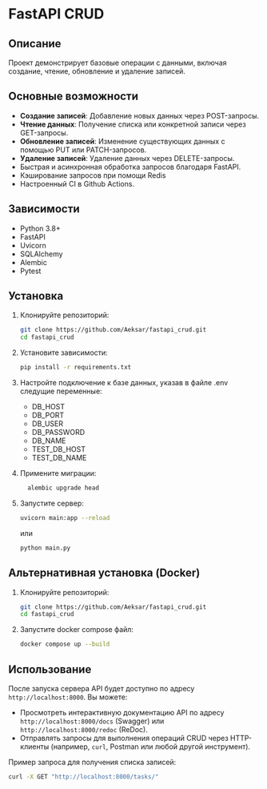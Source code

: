 # FastAPI CRUD

## Описание

Проект демонстрирует базовые операции с данными, включая создание, чтение, обновление и удаление записей.

## Основные возможности

- **Создание записей**: Добавление новых данных через POST-запросы.
- **Чтение данных**: Получение списка или конкретной записи через GET-запросы.
- **Обновление записей**: Изменение существующих данных с помощью PUT или PATCH-запросов.
- **Удаление записей**: Удаление данных через DELETE-запросы.
- Быстрая и асинхронная обработка запросов благодаря FastAPI.
- Кэширование запросов при помощи Redis
- Настроенный CI в Github Actions.

## Зависимости

- Python 3.8+
- FastAPI
- Uvicorn
- SQLAlchemy
- Alembic
- Pytest

## Установка

1. Клонируйте репозиторий:
   ```bash
   git clone https://github.com/Aeksar/fastapi_crud.git
   cd fastapi_crud
   ```

2. Установите зависимости:
   ```bash
   pip install -r requirements.txt
   ```

3. Настройте подключение к базе данных, указав в файле .env следущие переменные:
   - DB_HOST
   - DB_PORT
   - DB_USER
   - DB_PASSWORD
   - DB_NAME
   - TEST_DB_HOST
   - TEST_DB_NAME

4. Примените миграции:
   ```bash
     alembic upgrade head
   ```

5. Запустите сервер:
   ```bash
   uvicorn main:app --reload
   ```
   или
   ```bash
   python main.py
   ```

## Альтернативная установка (Docker)

1. Клонируйте репозиторий:
   ```bash
   git clone https://github.com/Aeksar/fastapi_crud.git
   cd fastapi_crud
   ```

2. Запустите docker compose файл:
   ```bash
   docker compose up --build
   ```

## Использование

После запуска сервера API будет доступно по адресу `http://localhost:8000`. Вы можете:

- Просмотреть интерактивную документацию API по адресу `http://localhost:8000/docs` (Swagger) или `http://localhost:8000/redoc` (ReDoc).
- Отправлять запросы для выполнения операций CRUD через HTTP-клиенты (например, `curl`, Postman или любой другой инструмент).

Пример запроса для получения списка записей:
```bash
curl -X GET "http://localhost:8000/tasks/"
```
